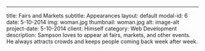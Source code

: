 ---
title: Fairs and Markets
subtitle: Appearances
layout: default
modal-id: 6
date: 5-10-2014
img: woman.jpg
thumbnail: woman.jpg
alt: image-alt
project-date: 5-10-2014
client: Himself
category: Web Development
description: Sampson loves to appear at fairs, markets, and other events. He always attracts crowds and keeps people coming back week after week.

